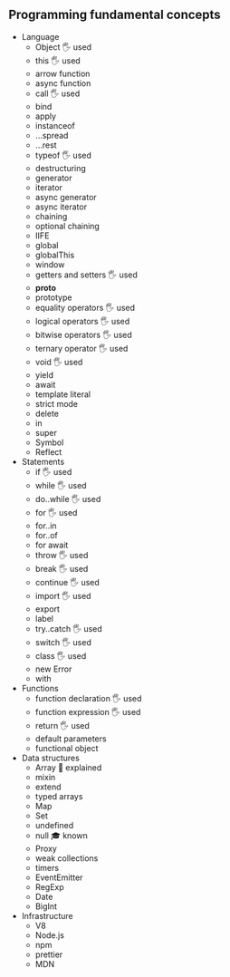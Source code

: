 ## Programming fundamental concepts

- Language
  - Object 🖐️ used
  - this 🖐️ used
  - arrow function
  - async function
  - call 🖐️ used
  - bind
  - apply
  - instanceof
  - ...spread
  - ...rest
  - typeof 🖐️ used
  - destructuring
  - generator
  - iterator
  - async generator
  - async iterator
  - chaining
  - optional chaining
  - IIFE
  - global
  - globalThis
  - window
  - getters and setters 🖐️ used
  - __proto__
  - prototype
  - equality operators 🖐️ used
  - logical operators 🖐️ used
  - bitwise operators 🖐️ used
  - ternary operator 🖐️ used
  - void 🖐️ used
  - yield
  - await
  - template literal
  - strict mode
  - delete
  - in
  - super
  - Symbol
  - Reflect
- Statements
  - if 🖐️ used
  - while 🖐️ used
  - do..while 🖐️ used
  - for 🖐️ used
  - for..in
  - for..of
  - for await
  - throw 🖐️ used
  - break 🖐️ used
  - continue 🖐️ used
  - import 🖐️ used
  - export
  - label
  - try..catch 🖐️ used
  - switch 🖐️ used
  - class 🖐️ used
  - new Error
  - with
- Functions
  - function declaration 🖐️ used
  - function expression 🖐️ used
  - return 🖐️ used
  - default parameters
  - functional object
- Data structures
  - Array 🙋 explained
  - mixin
  - extend
  - typed arrays
  - Map
  - Set
  - undefined
  - null 🎓 known
  - Proxy
  - weak collections
  - timers
  - EventEmitter
  - RegExp
  - Date
  - BigInt
- Infrastructure
  - V8
  - Node.js
  - npm
  - prettier
  - MDN
